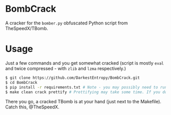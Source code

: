 # BombCrack
A cracker for the `bomber.py` obfuscated Python script from TheSpeedX/TBomb.

# Usage
Just a few commands and you get somewhat cracked (script is mostly `eval` and twice compressed - with `zlib` and `lzma` respectively.)

```bash
$ git clone https://github.com/DarkestEntropy/BombCrack.git
$ cd BombCrack
$ pip install -r requirements.txt # Note - you may possibly need to run this as root or append --user flag
$ make clean crack prettify # Prettifying may take some time. If you don't want it - remove 'prettify' target
```

There you go, a cracked TBomb is at your hand (just next to the Makefile).
Catch this, @TheSpeedX.
